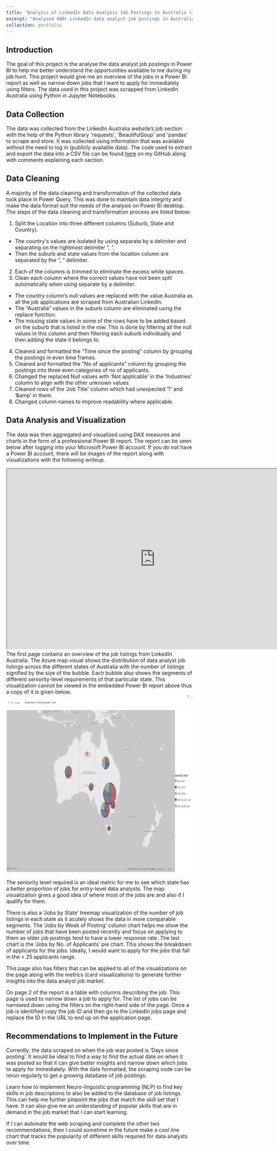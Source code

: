 ```yaml
---
title: "Analysis of LinkedIn Data Analysis Job Postings in Australia (Jun 2024 - Present)"
excerpt: "Analysed 400+ LinkedIn data analyst job postings in Australia using Python to collect data via web-scraping and Power BI visualizations to provide insights into the current job market.<br/><img src='/images/LinkedIn-image-map.png' width='800' height='480'>"
collection: portfolio
---
```


Introduction
------
The goal of this project is the analyse the data analyst job postings in Power BI to help me better understand the opportunities available to me during my job hunt. This project would give me an overview of the jobs in a Power BI report as well as narrow down jobs that I want to apply for immediately using filters. The data used in this project was scrapped from LinkedIn Australia using Python in Jupyter Notebooks.

Data Collection
------
The data was collected from the LinkedIn Australia website’s job section with the help of the Python library 'requests', 'BeautifulSoup' and 'pandas' to scrape and store. It was collected using information that was available without the need to log in (publicly available data). The code used to extract and export the data into a CSV file can be found <a href="https://www.code.com/">here</a> on my GitHub along with comments explaining each section.

Data Cleaning
------
A majority of the data cleaning and transformation of the collected data took place in Power Query. This was done to maintain data integrity and make the data format suit the needs of the analysis on Power BI desktop. The steps of the data cleaning and transformation process are listed below:

1. Split the Location into three different columns (Suburb, State and Country).
  - The country's values are isolated by using separate by a delimiter and separating on the rightmost delimiter “, “.
  - Then the suburb and state values from the location column are separated by the “, “ delimiter.
2. Each of the columns is trimmed to eliminate the excess white spaces. 
3. Clean each column where the correct values have not been split automatically when using separate by a delimiter. 
  - The country column’s null values are replaced with the value Australia as all the job applications are scraped from Australian LinkedIn.
  - The “Australia” values in the suburb column are eliminated using the replace function. 
  - The missing state values in some of the rows have to be added based on the suburb that is listed in the row. This is done by filtering all the null values in this column and then filtering each suburb individually and then adding the state it belongs to.
4. Cleaned and formatted the “Time since the posting” column by grouping the postings in even time frames.
5. Cleaned and formatted the “No of applicants” column by grouping the postings into three even categories of no of applicants.
6. Changed the replaced Null values with ‘Not applicable’ in the ‘Industries’ column to align with the other unknown values.
7. Cleaned rows of the ‘Job Title’ column which had unexpected ‘?’ and ‘&amp’ in them.
8. Changed column names to improve readability where applicable.

Data Analysis and Visualization
------
The data was then aggregated and visualized using DAX measures and charts in the form of a professional Power BI report. The report can be seen below after logging into your Microsoft Power BI account. If you do not have a Power BI account, there will be images of the report along with visualizations with the following writeup.

<iframe title="LinkedIn_data_analyst_jobs" width="800" height="486" src="https://app.powerbi.com/view?r=eyJrIjoiN2EyOGM1YTctOWFiNS00ZTRmLWFlODMtZDkzMDI0MzlkNTY1IiwidCI6ImE4ZTcxNmQwLWE5ZDItNGIyYi1iMWUyLTM3MTE1MDVmZWIyZSJ9" frameborder="1" allowFullScreen="true"></iframe>
<br/>
The first page contains an overview of the job listings from LinkedIn Australia. The Azure map visual shows the distribution of data analyst job listings across the different states of Australia with the number of listings signified by the size of the bubble. Each bubble also shows the segments of different seniority-level requirements of that particular state. This visualization cannot be viewed in the embedded Power BI report above thus a copy of it is given below.

<img src='/images/LinkedIn-image-map.png' width='800' height='480'>

The seniority level required is an ideal metric for me to see which state has a better proportion of jobs for entry-level data analysts. The map visualization gives a good idea of where most of the jobs are and also if I qualify for them.

There is also a ‘Jobs by State’ treemap visualization of the number of job listings in each state as it acutely shows the data in more comparable segments. The ‘Jobs by Week of Posting’ column chart helps me show the number of jobs that have been posted recently and focus on applying to them as older job postings tend to have a lower response rate. The last chart is the ‘Jobs by No. of Applicants’ pie chart. This shows the breakdown of applicants for the jobs. Ideally, I would want to apply for the jobs that fall in the < 25 applicants range. 

This page also has filters that can be applied to all of the visualizations on the page along with the metrics (card visualizations) to generate further insights into the data analyst job market.

On page 2 of the report is a table with columns describing the job. This page is used to narrow down a job to apply for. The list of jobs can be narrowed down using the filters on the right-hand side of the page. Once a job is identified copy the job ID and then go to the LinkedIn jobs page and replace the ID in the URL to end up on the application page. 

Recommendations to Implement in the Future
------
Currently, the data scraped on when the job was posted is ‘Days since posting’. It would be ideal to find a way to find the actual date on when it was posted so that it can give better insights and narrow down which jobs to apply for immediately. With the date formatted, the scraping code can be rerun regularly to get a growing database of job postings. 

Learn how to implement Neuro-linguistic programming (NLP) to find key skills in job descriptions to also be added to the database of job listings. This can help me further pinpoint the jobs that match the skill set that I have. It can also give me an understanding of popular skills that are in demand in the job market that I can start learning. 

If I can automate the web scraping and complete the other two recommendations, then I could sometime in the future make a cool line chart that tracks the popularity of different skills required for data analysts over time.
